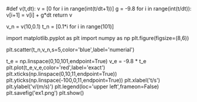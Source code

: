 #def v(t,dt):
    v = [0 for i in range(int(t/dt+1))]
    g = -9.8
    for i in range(int(t/dt)):
        v[i+1] = v[i] + g*dt
    return v

v_n = v(10,0.1)
t_n = [0.1*i for i in range(101)]

import matplotlib.pyplot as plt
import numpy as np
plt.figure(figsize=(8,6))

plt.scatter(t_n,v_n,s=5,color='blue',label='numerial')

t_e = np.linspace(0,10,101,endpoint=True)
v_e = -9.8 * t_e
plt.plot(t_e,v_e,color='red',label='exact')
plt.xticks(np.linspace(0,10,11,endpoint=True))
plt.yticks(np.linspace(-100,0,11,endpoint=True))
plt.xlabel('t/s')
plt.ylabel('v/(m/s)')
plt.legend(loc='upper left',frameon=False)
plt.savefig('ex1.png')
plt.show()
